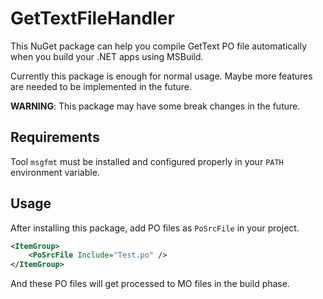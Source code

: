 ﻿# GetTextFileHandler

This NuGet package can help you compile GetText PO file automatically when you build your .NET apps using MSBuild.

Currently this package is enough for normal usage. Maybe more features are needed to be implemented in the future.

**WARNING**: This package may have some break changes in the future. 

## Requirements

Tool `msgfmt` must be installed and configured properly in your `PATH` environment variable.

## Usage

After installing this package, add PO files as `PoSrcFile` in your project.

```xml
<ItemGroup>
    <PoSrcFile Include="Test.po" />
</ItemGroup>
```

And these PO files will get processed to MO files in the build phase.
